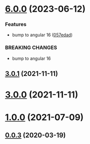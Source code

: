 # [6.0.0](https://github.com/eisberg-labs/ngx-barcode-scanner/compare/v3.0.1...6.0.0) (2023-06-12)


### Features

* bump to angular 16 ([057edad](https://github.com/eisberg-labs/ngx-barcode-scanner/commit/057edade83ff46b3ffcb4bebc7f3ca7bdf18baff))


### BREAKING CHANGES

* bump to angular 16



## [3.0.1](https://github.com/eisberg-labs/ngx-barcode-scanner/compare/v3.0.0...v3.0.1) (2021-11-11)



# [3.0.0](https://github.com/eisberg-labs/ngx-barcode-scanner/compare/v1.0.0...v3.0.0) (2021-11-11)



# [1.0.0](https://github.com/eisberg-labs/ngx-barcode-scanner/compare/v0.0.3...v1.0.0) (2021-07-09)



## [0.0.3](https://github.com/eisberg-labs/ngx-barcode-scanner/compare/v0.0.2...v0.0.3) (2020-03-19)



